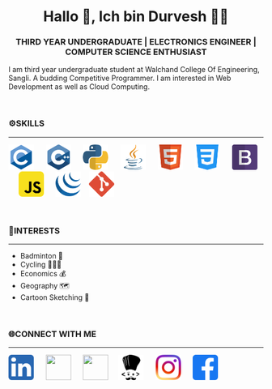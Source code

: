  ### <h1 align="center">Hallo 👋, Ich bin Durvesh 👩‍💻</h1> 
<h3 align="center">THIRD YEAR UNDERGRADUATE | ELECTRONICS ENGINEER | COMPUTER SCIENCE ENTHUSIAST</h3>
<p align="left">I am third year undergraduate student at Walchand College Of Engineering, Sangli. A budding Competitive Programmer. I am interested in Web Development as well as Cloud Computing.</p><br>
<h3>⚙️SKILLS</h3><hr>

<img src="./img/c.png" width="50" height="50"> &nbsp;&nbsp;&nbsp;&nbsp; <img src="./img/cpp.png" width="50" height="50"> &nbsp;&nbsp;&nbsp;&nbsp; <img src="./img/python.png" width="50" height="50"> &nbsp;&nbsp;&nbsp;&nbsp; <img src="./img/java.png" width="50" height="50"> &nbsp;&nbsp;&nbsp;&nbsp; <img src="./img/html.png" width="50" height="50"> &nbsp;&nbsp;&nbsp;&nbsp; <img src="./img/css.png" width="50" height="50"> &nbsp;&nbsp;&nbsp;&nbsp; <img src="./img/bootstrap.png" width="50" height="50"> &nbsp;&nbsp;&nbsp;&nbsp; <img src="./img/javascript.png" width="50" height="50"> &nbsp;&nbsp;&nbsp;&nbsp; <img src="./img/jquery.png" width="50" height="50">&nbsp;&nbsp;&nbsp;&nbsp;<img src="./img/git.png" width="50" height="50">

<br>

<h3>🎲INTERESTS</h3><hr>
<ul>
  <li>Badminton 🏸</li>
  <li>Cycling 🚴🏽‍♂️</li>
  <li>Economics 💰</li>
  <li>Geography 🗺️</li>
  <li>Cartoon Sketching 🎨</li>
</ul>

<br>

<h3>🌐CONNECT WITH ME</h3><hr>

<a href="https://www.linkedin.com/in/patildurvesh/"><img src="./img/linkedin.png" width="50" height="50"></a> &nbsp;&nbsp;&nbsp;&nbsp; <a href="https://leetcode.com/durvesh_patil/"><img src="https://upload.wikimedia.org/wikipedia/commons/1/19/LeetCode_logo_black.png" width="50" height="50"></a> &nbsp;&nbsp;&nbsp;&nbsp; <a href="https://auth.geeksforgeeks.org/user/durveshnp/practice/"><img src="https://media.geeksforgeeks.org/wp-content/uploads/20200716222246/Path-219.png" width="50" height="50"></a> &nbsp;&nbsp;&nbsp;&nbsp;<a href="https://www.codechef.com/users/durvesh_patil"><img src="./img/codechef.png" width="50" height="50"></a> &nbsp;&nbsp;&nbsp;&nbsp; <a href="https://www.instagram.com/_durveshpatil/"><img src="./img/instagram.png" width="50" height="50"></a> &nbsp;&nbsp;&nbsp;&nbsp; <a href="https://www.facebook.com/profile.php?id=100070425788581"><img src="./img/facebook.png" width="50" height="50"></a> &nbsp;&nbsp;&nbsp;&nbsp; 





